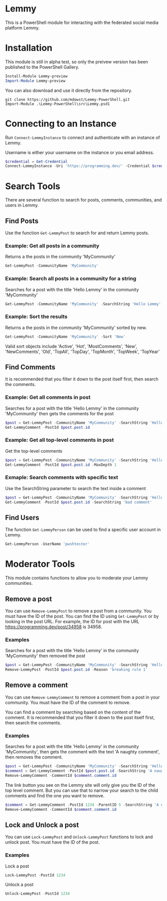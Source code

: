# Lemmy
This is a PowerShell module for interacting with the federated social media platform Lemmy.

# Installation
This module is still in alpha test, so only the preivew version has been published to the PowerShell Gallery. 
```PowerShell
Install-Module Lemmy-preview
Import-Module Lemmy-preview
```

You can also download and use it directly from the repository.
```
git clone https://github.com/mdowst/Lemmy-PowerShell.git
Import-Module .\Lemmy-PowerShell\src\Lemmy.psd1
```


# Connecting to an Instance
Run `Connect-LemmyInstance` to connect and authenticate with an instance of Lemmy.

Username is either your username on the instance or you email address.

```PowerShell
$credential = Get-Credential
Connect-LemmyInstance -Uri 'https://programming.dev/' -Credential $credential
```

# Search Tools
There are several function to search for posts, comments, communities, and users in Lemmy.

## Find Posts
Use the function `Get-LemmyPost` to search for and return Lemmy posts.

### Example: Get all posts in a community
Returns a the posts in the community 'MyCommunity'
```PowerShell
Get-LemmyPost -CommunityName 'MyCommunity'
```

### Example: Search all posts in a community for a string
Searches for a post with the title 'Hello Lemmy' in the community 'MyCommunity'
```PowerShell
Get-LemmyPost -CommunityName 'MyCommunity' -SearchString 'Hello Lemmy'
```

### Example: Sort the results
Returns a the posts in the community 'MyCommunity' sorted by new.
```PowerShell
Get-LemmyPost -CommunityName 'MyCommunity' -Sort 'New'
```
Valid sort objects include 'Active', 'Hot', 'MostComments', 'New', 'NewComments', 'Old', 'TopAll', 'TopDay', 'TopMonth', 'TopWeek', 'TopYear'

## Find Comments
It is recommended that you filter it down to the post itself first, then search the comments.

### Example: Get all comments in post
Searches for a post with the title 'Hello Lemmy' in the community 'MyCommunity' then gets the comments for the post
```PowerShell
$post = Get-LemmyPost -CommunityName 'MyCommunity' -SearchString 'Hello Lemmy'
Get-LemmyComment -PostId $post.post.id
```

### Example: Get all top-level comments in post
Get the top-level comments
```PowerShell
$post = Get-LemmyPost -CommunityName 'MyCommunity' -SearchString 'Hello Lemmy'
Get-LemmyComment -PostId $post.post.id -MaxDepth 1
```

### Exmaple: Search comments with specific text 
Use the SearchString parameter to search the text inside a comment
```PowerShell
$post = Get-LemmyPost -CommunityName 'MyCommunity' -SearchString 'Hello Lemmy'
Get-LemmyComment -PostId $post.post.id -SearchString 'bad comment'
```

## Find Users
The function `Get-LemmyPerson` can be used to find a specific user account in Lemmy.
```PowerShell
Get-LemmyPerson -UserName 'pwshtester'
```


# Moderator Tools
This module contains functions to allow you to moderate your Lemmy communities.

## Remove a post
You can use `Remove-LemmyPost` to remove a post from a community. You must have the ID of the post. 
You can find the ID using `Get-LemmyPost` or by looking in the post URL. For example, the ID for post with the URL https://programming.dev/post/34958 is 34958.

### Examples
Searches for a post with the title 'Hello Lemmy' in the community 'MyCommunity' then removed the post
```PowerShell
$post = Get-LemmyPost -CommunityName 'MyCommunity' -SearchString 'Hello Lemmy'
Remove-LemmyPost -PostId $post.post.id -Reason 'breaking rule 1'
```

## Remove a comment
You can use `Remove-LemmyComment` to remove a comment from a post in your community. You must have the ID of the comment to remove. 

You can find a comment by searching based on the content of the comment. 
It is recommended that you filter it down to the post itself first, then search the comments.
 

### Examples
Searches for a post with the title 'Hello Lemmy' in the community 'MyCommunity', then gets the comment with the text 'A naughty comment', then removes the comment.
```PowerShell
$post = Get-LemmyPost -CommunityName 'MyCommunity' -SearchString 'Hello Lemmy'
$comment = Get-LemmyComment -PostId $post.post.id -SearchString 'A naughty comment'
Remove-LemmyComment -CommentId $comment.comment.id
```

The link button you see on the Lemmy site will only give you the ID of the top level comment.
But you can use that to narrow your search to the child comments and find the one you want to remove.
```PowerShell
$comment = Get-LemmyComment -PostId 1234 -ParentID 5 -SearchString 'A naughty comment'
Remove-LemmyComment -CommentId $comment.comment.id
```

## Lock and Unlock a post
You can use `Lock-LemmyPost` and `Unlock-LemmyPost` functions to lock and unlock post. You must have the ID of the post.

### Examples
Lock a post
```PowerShell
Lock-LemmyPost -PostId 1234
```

Unlock a post
```PowerShell
Unlock-LemmyPost -PostId 1234
```

